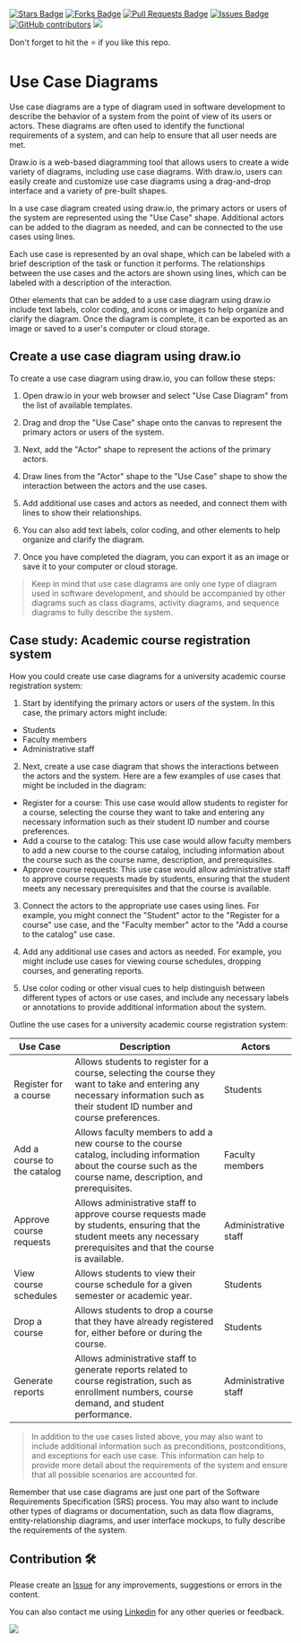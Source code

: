 <a href="https://github.com/drshahizan/software-engineering/stargazers"><img src="https://img.shields.io/github/stars/drshahizan/software-engineering" alt="Stars Badge"/></a>
<a href="https://github.com/drshahizan/software-engineering/network/members"><img src="https://img.shields.io/github/forks/drshahizan/software-engineering" alt="Forks Badge"/></a>
<a href="https://github.com/drshahizan/software-engineering/pulls"><img src="https://img.shields.io/github/issues-pr/drshahizan/software-engineering" alt="Pull Requests Badge"/></a>
<a href="https://github.com/drshahizan/software-engineering"><img src="https://img.shields.io/github/issues/drshahizan/software-engineering" alt="Issues Badge"/></a>
<a href="https://github.com/drshahizan/software-engineering/graphs/contributors"><img alt="GitHub contributors" src="https://img.shields.io/github/contributors/drshahizan/software-engineering?color=2b9348"></a>
![](https://visitor-badge.glitch.me/badge?page_id=drshahizan/software-engineering)

Don't forget to hit the :star: if you like this repo.

# Use Case Diagrams
Use case diagrams are a type of diagram used in software development to describe the behavior of a system from the point of view of its users or actors. These diagrams are often used to identify the functional requirements of a system, and can help to ensure that all user needs are met.

Draw.io is a web-based diagramming tool that allows users to create a wide variety of diagrams, including use case diagrams. With draw.io, users can easily create and customize use case diagrams using a drag-and-drop interface and a variety of pre-built shapes.

In a use case diagram created using draw.io, the primary actors or users of the system are represented using the "Use Case" shape. Additional actors can be added to the diagram as needed, and can be connected to the use cases using lines.

Each use case is represented by an oval shape, which can be labeled with a brief description of the task or function it performs. The relationships between the use cases and the actors are shown using lines, which can be labeled with a description of the interaction.

Other elements that can be added to a use case diagram using draw.io include text labels, color coding, and icons or images to help organize and clarify the diagram. Once the diagram is complete, it can be exported as an image or saved to a user's computer or cloud storage.

## Create a use case diagram using draw.io

To create a use case diagram using draw.io, you can follow these steps:

1. Open draw.io in your web browser and select "Use Case Diagram" from the list of available templates.

2. Drag and drop the "Use Case" shape onto the canvas to represent the primary actors or users of the system.

3. Next, add the "Actor" shape to represent the actions of the primary actors. 

4. Draw lines from the "Actor" shape to the "Use Case" shape to show the interaction between the actors and the use cases. 

5. Add additional use cases and actors as needed, and connect them with lines to show their relationships.

6. You can also add text labels, color coding, and other elements to help organize and clarify the diagram.

7. Once you have completed the diagram, you can export it as an image or save it to your computer or cloud storage.

> Keep in mind that use case diagrams are only one type of diagram used in software development, and should be accompanied by other diagrams such as class diagrams, activity diagrams, and sequence diagrams to fully describe the system.

## Case study: Academic course registration system
How you could create use case diagrams for a university academic course registration system:

1. Start by identifying the primary actors or users of the system. In this case, the primary actors might include:

- Students
- Faculty members
- Administrative staff

2. Next, create a use case diagram that shows the interactions between the actors and the system. Here are a few examples of use cases that might be included in the diagram:

- Register for a course: This use case would allow students to register for a course, selecting the course they want to take and entering any necessary information such as their student ID number and course preferences.
- Add a course to the catalog: This use case would allow faculty members to add a new course to the course catalog, including information about the course such as the course name, description, and prerequisites.
- Approve course requests: This use case would allow administrative staff to approve course requests made by students, ensuring that the student meets any necessary prerequisites and that the course is available.

3. Connect the actors to the appropriate use cases using lines. For example, you might connect the "Student" actor to the "Register for a course" use case, and the "Faculty member" actor to the "Add a course to the catalog" use case.

4. Add any additional use cases and actors as needed. For example, you might include use cases for viewing course schedules, dropping courses, and generating reports.

5. Use color coding or other visual cues to help distinguish between different types of actors or use cases, and include any necessary labels or annotations to provide additional information about the system.

Outline the use cases for a university academic course registration system:

| Use Case | Description | Actors |
| --- | --- | --- |
| Register for a course | Allows students to register for a course, selecting the course they want to take and entering any necessary information such as their student ID number and course preferences. | Students |
| Add a course to the catalog | Allows faculty members to add a new course to the course catalog, including information about the course such as the course name, description, and prerequisites. | Faculty members |
| Approve course requests | Allows administrative staff to approve course requests made by students, ensuring that the student meets any necessary prerequisites and that the course is available. | Administrative staff |
| View course schedules | Allows students to view their course schedule for a given semester or academic year. | Students |
| Drop a course | Allows students to drop a course that they have already registered for, either before or during the course. | Students |
| Generate reports | Allows administrative staff to generate reports related to course registration, such as enrollment numbers, course demand, and student performance. | Administrative staff |

  > In addition to the use cases listed above, you may also want to include additional information such as preconditions, postconditions, and exceptions for each use case. This information can help to provide more detail about the requirements of the system and ensure that all possible scenarios are accounted for.

Remember that use case diagrams are just one part of the Software Requirements Specification (SRS) process. You may also want to include other types of diagrams or documentation, such as data flow diagrams, entity-relationship diagrams, and user interface mockups, to fully describe the requirements of the system.

## Contribution 🛠️
Please create an [Issue](https://github.com/drshahizan/software-engineering/issues) for any improvements, suggestions or errors in the content.

You can also contact me using [Linkedin](https://www.linkedin.com/in/drshahizan/) for any other queries or feedback.

![](https://visitor-badge.glitch.me/badge?page_id=drshahizan)
